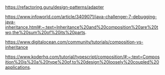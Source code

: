 https://refactoring.guru/design-patterns/adapter

https://www.infoworld.com/article/3409071/java-challenger-7-debugging-java-inheritance.html#:~:text=Inheritance%20and%20composition%20are%20two,the%20sum%20of%20its%20parts.

https://www.digitalocean.com/community/tutorials/composition-vs-inheritance

https://www.koderhq.com/tutorial/typescript/composition/#:~:text=Composition%20is%20a%20type%20of,to%20design%20loosely%20coupled%20applications.
